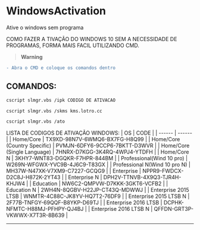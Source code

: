 # WindowsActivation
Ative o windows sem programa

COMO FAZER A TIVAÇÃO DO WINDOWS 10 SEM A NECESSIDADE DE PROGRAMAS, FORMA MAIS FACIL UTILIZANDO CMD.

> **Warning** <br>
```diff
- Abra o CMD e coloque os comandos dentro
```

## COMANDOS:

```sh
cscript slmgr.vbs /ipk CODIGO DE ATIVACAO

cscript slmgr.vbs /skms kms.lotro.cc

cscript slmgr.vbs /ato
```

LISTA DE CODIGOS DE ATIVAÇÃO WINDOWS:
| OS | CODE |
| ------ | ------ |
| Home/Core | TX9XD-98N7V-6WMQ6-BX7FG-H8Q99 |
| Home/Core (Country Specific) | PVMJN-6DFY6-9CCP6-7BKTT-D3WVR |
| Home/Core (Single Language) | 7HNRX-D7KGG-3K4RQ-4WPJ4-YTDFH    |
| Home/Core N | 3KHY7-WNT83-DGQKR-F7HPR-844BM  |
| Professional(Wind 10 pro) | W269N-WFGWX-YVC9B-4J6C9-T83GX |
| Professional N(Wind 10 pro N) | MH37W-N47XK-V7XM9-C7227-GCQG9 |
| Enterprise | NPPR9-FWDCX-D2C8J-H872K-2YT43 |
| Enterprise N | DPH2V-TTNVB-4X9Q3-TJR4H-KHJW4 |
| Education | NW6C2-QMPVW-D7KKK-3GKT6-VCFB2 |
| Education N | 2WH4N-8QGBV-H22JP-CT43Q-MDWWJ |
| Enterprise 2015 LTSB | WNMTR-4C88C-JK8YV-HQ7T2-76DF9 |
| Enterprise 2015 LTSB N | 2F77B-TNFGY-69QQF-B8YKP-D69TJ |
| Enterprise 2016 LTSB | DCPHK-NFMTC-H88MJ-PFHPY-QJ4BJ |
| Enterprise 2016 LTSB N | QFFDN-GRT3P-VKWWX-X7T3R-8B639 |
                                                                            
-------------------------------------------------------
